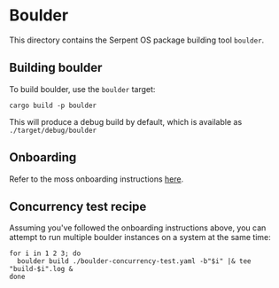 # Boulder

This directory contains the Serpent OS package building tool `boulder`.

## Building boulder

To build boulder, use the `boulder` target:

    cargo build -p boulder

This will produce a debug build by default, which is available as  `./target/debug/boulder`

## Onboarding

Refer to the moss onboarding instructions [here](https://github.com/serpent-os/moss?tab=readme-ov-file#onboarding).

## Concurrency test recipe

Assuming you've followed the onboarding instructions above, you can attempt to run multiple boulder instances on a system at the same time:

    for i in 1 2 3; do
      boulder build ./boulder-concurrency-test.yaml -b"$i" |& tee "build-$i".log &
    done
